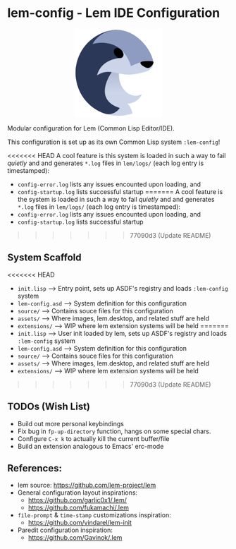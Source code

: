 # lem-config - Lem IDE Configuration 

<p align="center">
  <img src="assets/lem.svg" width="200" />
</p>

Modular configuration for Lem (Common Lisp Editor/IDE).

This configuration is set up as its own Common Lisp system `:lem-config`!

<<<<<<< HEAD
A cool feature is this system is loaded in such a way to fail *quietly* and
and generates `*.log` files in `lem/logs/` (each log entry is timestamped): 
  - `config-error.log` lists any issues encounted upon loading, and
  - `config-startup.log` lists successful startup
=======
A cool feature is the system is loaded in such a way to fail *quietly* and
and generates `*.log` files in `lem/logs/` (each log entry is timestamped): 
- `config-error.log` lists any issues encounted upon loading, and
- `config-startup.log` lists successful startup
>>>>>>> 77090d3 (Update README)

## System Scaffold

<<<<<<< HEAD
  - `init.lisp`      --> Entry point, sets up ASDF's registry and loads `:lem-config` system
  - `lem-config.asd` --> System definition for this configuration
  - `source/`        --> Contains souce files for this configuration
  - `assets/`        --> Where images, lem.desktop, and related stuff are held
  - `extensions/`    --> WIP where lem extension systems will be held
=======
- `init.lisp`      --> User init loaded by lem, sets up ASDF's registry and loads `:lem-config` system
- `lem-config.asd` --> System definition for this configuration
- `source/`        --> Contains souce files for this configuration
- `assets/`        --> Where images, lem.desktop, and related stuff are held
- `extensions/`    --> WIP where lem extension systems will be held
>>>>>>> 77090d3 (Update README)

## TODOs (Wish List)

  - Build out more personal keybindings
  - Fix bug in `fp-up-directory` function, hangs on some special chars.
  - Configure `C-x k` to actually kill the current buffer/file
  - Build an extension analogous to Emacs' erc-mode

## References:
  - lem source: https://github.com/lem-project/lem
  - General configuration layout inspirations:
    - https://github.com/garlic0x1/.lem/
    - https://github.com/fukamachi/.lem
  - `file-prompt` & `time-stamp` customizations inspiration:
    - https://github.com/vindarel/lem-init
  - Paredit configuration inspiration:
    - https://github.com/Gavinok/.lem

